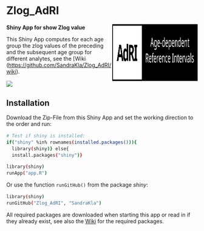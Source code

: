 # Zlog_AdRI

<img src="Logo.svg" width="225px" height="150px" align="right"/>

**Shiny App for show Zlog value**

This Shiny App computes for each age group the zlog values of the preceding and the subsequent age group for different analytes, see the [Wiki (https://github.com/SandraKla/Zlog_AdRI/wiki). 

<img src="shiny.png" align="center"/>

## Installation

Download the Zip-File from this Shiny App and set the working direction to the order and run:

```bash
# Test if shiny is installed:
if("shiny" %in% rownames(installed.packages())){
  library(shiny)} else{
  install.packages("shiny")}
```

```bash
library(shiny)
runApp("app.R")
```
Or use the function ```runGitHub()``` from the package *shiny*:

```bash
library(shiny)
runGitHub("Zlog_AdRI", "SandraKla")
```

All required packages are downloaded when starting this app or read in if they already exist, see also the [Wiki](https://github.com/SandraKla/Zlog_AdRI/wiki) for the required packages.
